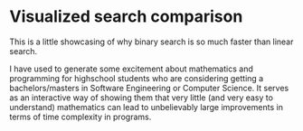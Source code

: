 # Visualized search comparison
This is a little showcasing of why binary search is so much faster than linear search. 

I have used to generate some excitement about mathematics and programming for highschool students who are considering getting a bachelors/masters in Software Engineering or Computer Science. 
It serves as an interactive way of showing them that very little (and very easy to understand) mathematics can lead to unbelievably large improvements in terms of time complexity in programs.




